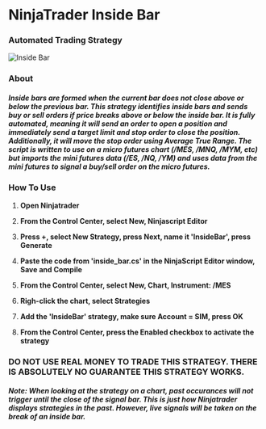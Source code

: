 # NinjaTrader Inside Bar

### Automated Trading Strategy

![Inside Bar](https://github.com/iniguezdj/ninjatrader_inside_strategy/blob/master/mes_5min.PNG)

### About

##### Inside bars are formed when the current bar does not close above or below the previous bar. This strategy identifies inside bars and sends buy or sell orders if price breaks above or below the inside bar. It is fully automated, meaning it will send an order to open a position and immediately send a target limit and stop order to close the position. Additionally, it will move the stop order using Average True Range. The script is written to use on a micro futures chart (/MES, /MNQ, /MYM, etc) but imports the mini futures data (/ES, /NQ, /YM) and uses data from the mini futures to signal a buy/sell order on the micro futures.

### How To Use

1. **Open Ninjatrader**

2. **From the Control Center, select New, Ninjascript Editor**

3. **Press +, select New Strategy, press Next, name it 'InsideBar', press Generate**

4. **Paste the code from 'inside_bar.cs' in the NinjaScript Editor window, Save and Compile**

5. **From the Control Center, select New, Chart, Instrument: /MES**

6. **Righ-click the chart, select Strategies**

7. **Add the 'InsideBar' strategy, make sure Account = SIM, press OK**

8. **From the Control Center, press the Enabled checkbox to activate the strategy**

### DO NOT USE REAL MONEY TO TRADE THIS STRATEGY. THERE IS ABSOLUTELY NO GUARANTEE THIS STRATEGY WORKS.

##### Note: When looking at the strategy on a chart, past occurances will not trigger until the close of the signal bar. This is just how Ninjatrader displays strategies in the past. However, live signals will be taken on the break of an inside bar.